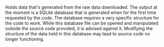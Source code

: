 Holds data that's generated from the raw data downloaded. The output at the moment is a SQLite
database that is generated when for the first time requested by the code. The database requires a very specific 
structure for the code to work. While this database file can be opened and manipulated outside the source code 
provided, it is advised against it. Modifying the structure of the data held in this database may lead to source 
code no longer functioning.

